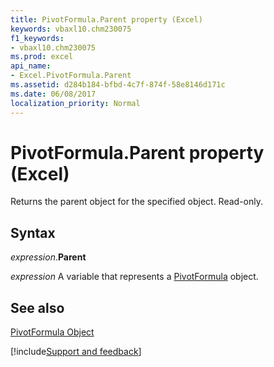 ```yaml
---
title: PivotFormula.Parent property (Excel)
keywords: vbaxl10.chm230075
f1_keywords:
- vbaxl10.chm230075
ms.prod: excel
api_name:
- Excel.PivotFormula.Parent
ms.assetid: d284b184-bfbd-4c7f-874f-58e8146d171c
ms.date: 06/08/2017
localization_priority: Normal
---
```



# PivotFormula.Parent property (Excel)

Returns the parent object for the specified object. Read-only.


## Syntax

_expression_.**Parent**

_expression_ A variable that represents a [PivotFormula](Excel.PivotFormula.md) object.


## See also


[PivotFormula Object](Excel.PivotFormula.md)

[!include[Support and feedback](~/includes/feedback-boilerplate.md)]